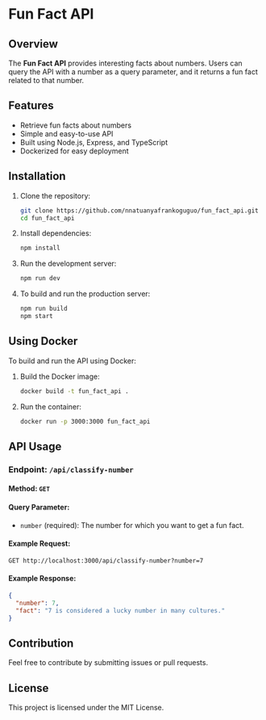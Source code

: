 # Fun Fact API

## Overview

The **Fun Fact API** provides interesting facts about numbers. Users can query the API with a number as a query parameter, and it returns a fun fact related to that number.

## Features

- Retrieve fun facts about numbers
- Simple and easy-to-use API
- Built using Node.js, Express, and TypeScript
- Dockerized for easy deployment

## Installation

1. Clone the repository:

   ```sh
   git clone https://github.com/nnatuanyafrankoguguo/fun_fact_api.git
   cd fun_fact_api
   ```

2. Install dependencies:

   ```sh
   npm install
   ```

3. Run the development server:

   ```sh
   npm run dev
   ```

4. To build and run the production server:

   ```sh
   npm run build
   npm start
   ```

## Using Docker

To build and run the API using Docker:

1. Build the Docker image:
   ```sh
   docker build -t fun_fact_api .
   ```
2. Run the container:
   ```sh
   docker run -p 3000:3000 fun_fact_api
   ```

## API Usage

### Endpoint: `/api/classify-number`

#### Method: `GET`

#### Query Parameter:

- `number` (required): The number for which you want to get a fun fact.

#### Example Request:

```
GET http://localhost:3000/api/classify-number?number=7
```

#### Example Response:

```json
{
  "number": 7,
  "fact": "7 is considered a lucky number in many cultures."
}
```

## Contribution

Feel free to contribute by submitting issues or pull requests.

## License

This project is licensed under the MIT License.

